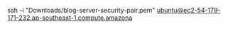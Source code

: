 ssh -i "Downloads/blog-server-security-pair.pem" ubuntu@ec2-54-179-171-232.ap-southeast-1.compute.amazona